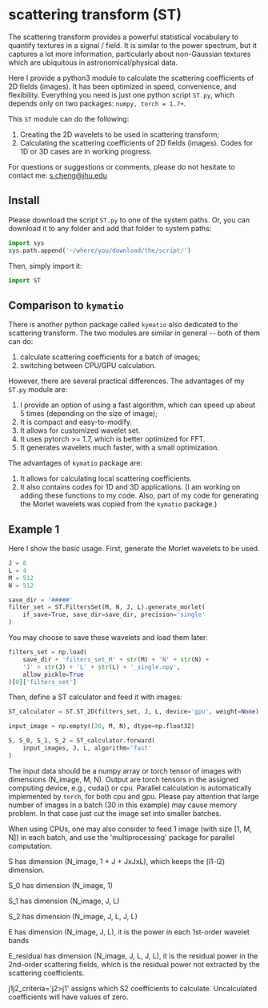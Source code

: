 # scattering transform (ST)

The scattering transform provides a powerful statistical vocabulary to quantify textures in a signal / field. It is similar to the power spectrum, but it captures a lot more information, particularly about non-Gaussian textures which are ubiquitous in astronomical/physical data.

Here I provide a python3 module to calculate the scattering coefficients of 2D fields (images). It has been optimized in speed, convenience, and flexibility. Everything you need is just one python script `ST.py`, which depends only on two packages: `numpy, torch = 1.7+`. 

This `ST` module can do the following:
1. Creating the 2D wavelets to be used in scattering transform;
2. Calculating the scattering coefficients of 2D fields (images).
Codes for 1D or 3D cases are in working progress.

For questions or suggestions or comments, please do not hesitate to contact me: s.cheng@jhu.edu

## Install
Please download the script `ST.py` to one of the system paths. Or, you can download it to any folder and add that folder to system paths: 
```python
import sys
sys.path.append('~/where/you/download/the/script/')
``` 
Then, simply import it:
```python
import ST
```

## Comparison to `kymatio`

There is another python package called `kymatio` also dedicated to the scattering transform. The two modules are similar in general -- both of them can do:
1. calculate scattering coefficients for a batch of images;
2. switching between CPU/GPU calculation.

However, there are several practical differences. The advantages of my `ST.py` module are:
1. I provide an option of using a fast algorithm, which can speed up about 5 times (depending on the size of image);
2. It is compact and easy-to-modify.
3. It allows for customized wavelet set.
4. It uses pytorch >= 1.7, which is better optimized for FFT. 
5. It generates wavelets much faster, with a small optimization.

The advantages of `kymatio` package are:
1. It allows for calculating local scattering coefficients.
2. It also contains codes for 1D and 3D applications.
(I am working on adding these functions to my code. Also, part of my code for generating the Morlet wavelets was copied from the `kymatio` package.)

## Example 1

Here I show the basic usage. First, generate the Morlet wavelets to be used.
```python
J = 8
L = 4
M = 512
N = 512

save_dir = '#####'
filter_set = ST.FiltersSet(M, N, J, L).generate_morlet(
    if_save=True, save_dir=save_dir, precision='single'
)
```
You may choose to save these wavelets and load them later:
```python
filters_set = np.load(
    save_dir + 'filters_set_M' + str(M) + 'N' + str(N) + 
    'J' + str(J) + 'L' + str(L) + '_single.npy',
    allow_pickle=True
)[0]['filters_set']
```
Then, define a ST calculator and feed it with images:
```python
ST_calculator = ST.ST_2D(filters_set, J, L, device='gpu', weight=None)

input_image = np.empty((30, M, N), dtype=np.float32)

S, S_0, S_1, S_2 = ST_calculator.forward(
    input_images, J, L, algorithm='fast'
)
```

The input data should be a numpy array or torch tensor of images with dimensions (N_image, M, N). Output are torch tensors in the assigned computing device, e.g., cuda() or cpu. Parallel calculation is automatically implemented by `torch`, for both cpu and gpu. Please pay attention that large number of images in a batch (30 in this example) may cause memory problem. In that case just cut the image set into smaller batches. 

When using CPUs, one may also consider to feed 1 image (with size [1, M, N]) in each batch, and use the 'multiprocessing' package for parallel computation.

S has dimension (N_image, 1 + J + JxJxL), which keeps the (l1-l2) dimension.

S_0 has dimension (N_image, 1)

S_1 has dimension (N_image, J, L)

S_2 has dimension (N_image, J, L, J, L)

E has dimension (N_image, J, L), it is the power in each 1st-order wavelet bands

E_residual has dimension (N_image, J, L, J, L), it is the residual power in the 2nd-order scattering fields, which is the residual power not extracted by the scattering coefficients.

j1j2_criteria='j2>j1' assigns which S2 coefficients to calculate. Uncalculated
coefficients will have values of zero.

